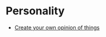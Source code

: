 # Personality


 - [Create your own opinion of things](../Create%20your%20own%20opinion%20of%20things/index.md)
    

